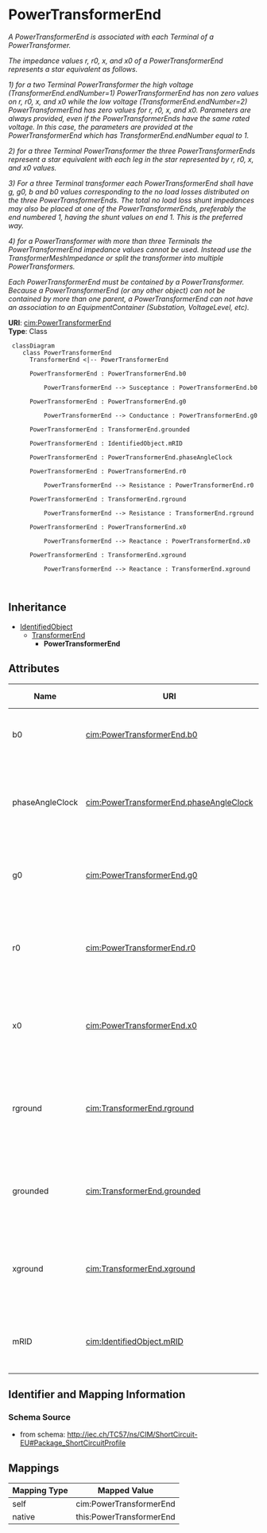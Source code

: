 # PowerTransformerEnd


_A PowerTransformerEnd is associated with each Terminal of a PowerTransformer._

_The impedance values r, r0, x, and x0 of a PowerTransformerEnd represents a star equivalent as follows._

_1) for a two Terminal PowerTransformer the high voltage (TransformerEnd.endNumber=1) PowerTransformerEnd has non zero values on r, r0, x, and x0 while the low voltage (TransformerEnd.endNumber=2) PowerTransformerEnd has zero values for r, r0, x, and x0.  Parameters are always provided, even if the PowerTransformerEnds have the same rated voltage.  In this case, the parameters are provided at the PowerTransformerEnd which has TransformerEnd.endNumber equal to 1._

_2) for a three Terminal PowerTransformer the three PowerTransformerEnds represent a star equivalent with each leg in the star represented by r, r0, x, and x0 values._

_3) For a three Terminal transformer each PowerTransformerEnd shall have g, g0, b and b0 values corresponding to the no load losses distributed on the three PowerTransformerEnds. The total no load loss shunt impedances may also be placed at one of the PowerTransformerEnds, preferably the end numbered 1, having the shunt values on end 1.  This is the preferred way._

_4) for a PowerTransformer with more than three Terminals the PowerTransformerEnd impedance values cannot be used. Instead use the TransformerMeshImpedance or split the transformer into multiple PowerTransformers._

_Each PowerTransformerEnd must be contained by a PowerTransformer. Because a PowerTransformerEnd (or any other object) can not be contained by more than one parent, a PowerTransformerEnd can not have an association to an EquipmentContainer (Substation, VoltageLevel, etc)._





**URI**: [cim:PowerTransformerEnd](http://iec.ch/TC57/CIM100#PowerTransformerEnd)<br />
**Type**: Class




```mermaid
 classDiagram
    class PowerTransformerEnd
      TransformerEnd <|-- PowerTransformerEnd
      
      PowerTransformerEnd : PowerTransformerEnd.b0
        
          PowerTransformerEnd --> Susceptance : PowerTransformerEnd.b0
        
      PowerTransformerEnd : PowerTransformerEnd.g0
        
          PowerTransformerEnd --> Conductance : PowerTransformerEnd.g0
        
      PowerTransformerEnd : TransformerEnd.grounded
        
      PowerTransformerEnd : IdentifiedObject.mRID
        
      PowerTransformerEnd : PowerTransformerEnd.phaseAngleClock
        
      PowerTransformerEnd : PowerTransformerEnd.r0
        
          PowerTransformerEnd --> Resistance : PowerTransformerEnd.r0
        
      PowerTransformerEnd : TransformerEnd.rground
        
          PowerTransformerEnd --> Resistance : TransformerEnd.rground
        
      PowerTransformerEnd : PowerTransformerEnd.x0
        
          PowerTransformerEnd --> Reactance : PowerTransformerEnd.x0
        
      PowerTransformerEnd : TransformerEnd.xground
        
          PowerTransformerEnd --> Reactance : TransformerEnd.xground
        
      
```





## Inheritance
* [IdentifiedObject](IdentifiedObject.md)
    * [TransformerEnd](TransformerEnd.md)
        * **PowerTransformerEnd**



## Attributes


| Name | URI | Cardinality and Range | Description | Inheritance |
| ---  | --- | --- | --- | --- |
| b0 | [cim:PowerTransformerEnd.b0](http://iec.ch/TC57/CIM100#PowerTransformerEnd.b0) | 1..1 <br />  [Susceptance](Susceptance.md)  | Zero sequence magnetizing branch susceptance | direct |
| phaseAngleClock | [cim:PowerTransformerEnd.phaseAngleClock](http://iec.ch/TC57/CIM100#PowerTransformerEnd.phaseAngleClock) | 1..1 <br />  integer  | Terminal voltage phase angle displacement where 360 degrees are represented w... | direct |
| g0 | [cim:PowerTransformerEnd.g0](http://iec.ch/TC57/CIM100#PowerTransformerEnd.g0) | 1..1 <br />  [Conductance](Conductance.md)  | Zero sequence magnetizing branch conductance (star-model) | direct |
| r0 | [cim:PowerTransformerEnd.r0](http://iec.ch/TC57/CIM100#PowerTransformerEnd.r0) | 1..1 <br />  [Resistance](Resistance.md)  | Zero sequence series resistance (star-model) of the transformer end | direct |
| x0 | [cim:PowerTransformerEnd.x0](http://iec.ch/TC57/CIM100#PowerTransformerEnd.x0) | 1..1 <br />  [Reactance](Reactance.md)  | Zero sequence series reactance of the transformer end | direct |
| rground | [cim:TransformerEnd.rground](http://iec.ch/TC57/CIM100#TransformerEnd.rground) | 0..1 <br />  [Resistance](Resistance.md)  | (for Yn and Zn connections) Resistance part of neutral impedance where 'groun... | [TransformerEnd](TransformerEnd.md) |
| grounded | [cim:TransformerEnd.grounded](http://iec.ch/TC57/CIM100#TransformerEnd.grounded) | 1..1 <br />  boolean  | (for Yn and Zn connections) True if the neutral is solidly grounded | [TransformerEnd](TransformerEnd.md) |
| xground | [cim:TransformerEnd.xground](http://iec.ch/TC57/CIM100#TransformerEnd.xground) | 0..1 <br />  [Reactance](Reactance.md)  | (for Yn and Zn connections) Reactive part of neutral impedance where 'grounde... | [TransformerEnd](TransformerEnd.md) |
| mRID | [cim:IdentifiedObject.mRID](http://iec.ch/TC57/CIM100#IdentifiedObject.mRID) | 1..1 <br />  string  | Master resource identifier issued by a model authority | [IdentifiedObject](IdentifiedObject.md) |









## Identifier and Mapping Information







### Schema Source


* from schema: http://iec.ch/TC57/ns/CIM/ShortCircuit-EU#Package_ShortCircuitProfile





## Mappings

| Mapping Type | Mapped Value |
| ---  | ---  |
| self | cim:PowerTransformerEnd |
| native | this:PowerTransformerEnd |




